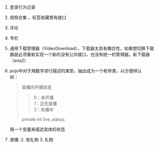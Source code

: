 1. 登录行为记录
2. 视频合集 ，标签收藏里有接口
3. 评论
4. 专栏
5. 通用下载管理器（VideoDownload），下载器太具有耦合性，如果想切换下载器就必须重新实现一个新的没有公共接口，也没有统一的管理器。新下载器（aria2）
6. pojo中对于用数字进行描述的类型，抽出成为一个枚举类，以方便辨认  
   如：
   >
   > 直播间开播状态
   > > 0：未开播  
   > > 1：正在直播  
   > > 2：轮播中
   >
   > private int live_status;

   用一个变量来描述具体的状态  
7. 直播:
   2. 发礼物
   3. 礼物